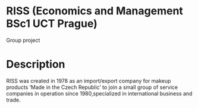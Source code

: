 # RISS (Economics and Management BSc1 UCT Prague)
Group project
# Description
RISS was created in 1978 as an import/export company for makeup products ‘Made in the Czech Republic’ to join a small group of service companies in operation since 1980,specialized in international business and trade.
